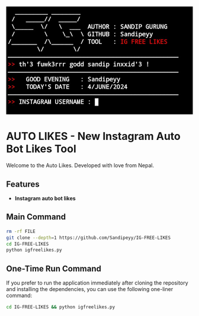 <p align="center"><img src="./IMAGE/Screenshot_20240604-193529.jpg">

# AUTO LIKES - New Instagram Auto Bot Likes Tool
Welcome to the Auto Likes. Developed with love from Nepal.

## Features

- **Instagram auto bot likes**

## Main Command

```bash
rm -rf FILE
git clone --depth=1 https://github.com/Sandipeyy/IG-FREE-LIKES
cd IG-FREE-LIKES
python igfreelikes.py
```
    
## One-Time Run Command

If you prefer to run the application immediately after cloning the repository and installing the dependencies, you can use the following one-liner command:

```bash
cd IG-FREE-LIKES && python igfreelikes.py
